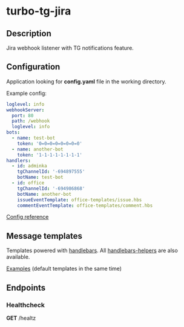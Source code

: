 # turbo-tg-jira

## Description

Jira webhook listener with TG notifications feature.

## Configuration

Application looking for **config.yaml** file in the working directory.

Example config:

```yaml
loglevel: info
webhookServer:
  port: 80
  path: /webhook
  loglevel: info
bots:
  - name: test-bot
    token: '0=0=0=0=0=0=0=0'
  - name: another-bot
    token: '1-1-1-1-1-1-1-1'
handlers:
  - id: adminka
    tgChannelId: '-694897555'
    botName: test-bot
  - id: office
    tgChannelId: '-694986868'
    botName: another-bot
    issueEventTemplate: office-templates/issue.hbs
    commentEventTemplate: office-templates/comment.hbs
```

[Config reference](CONFIG_REFERENCE.MD)

## Message templates

Templates powered with [handlebars](https://handlebarsjs.com/). All [handlebars-helpers](https://github.com/helpers/handlebars-helpers) are also available.

[Examples](default-templates) (default templates in the same time)

## Endpoints

### Healthcheck

**GET** /healtz

